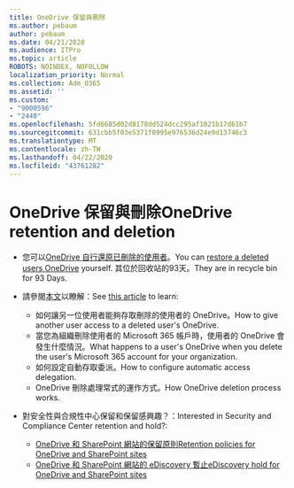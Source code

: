 ```yaml
---
title: OneDrive 保留與刪除
ms.author: pebaum
author: pebaum
ms.date: 04/21/2020
ms.audience: ITPro
ms.topic: article
ROBOTS: NOINDEX, NOFOLLOW
localization_priority: Normal
ms.collection: Adm_O365
ms.assetid: ''
ms.custom:
- "9000596"
- "2440"
ms.openlocfilehash: 5fd6685d02d8178dd524dcc295af1021b17d61b7
ms.sourcegitcommit: 631cbb5f03e5371f0995e976536d24e9d13746c3
ms.translationtype: MT
ms.contentlocale: zh-TW
ms.lasthandoff: 04/22/2020
ms.locfileid: "43761282"
---
```

# <a name="onedrive-retention-and-deletion"></a><span data-ttu-id="d3362-102">OneDrive 保留與刪除</span><span class="sxs-lookup"><span data-stu-id="d3362-102">OneDrive retention and deletion</span></span>

- <span data-ttu-id="d3362-103">您可以[OneDrive 自行還原已刪除的使用者](https://docs.microsoft.com/onedrive/restore-deleted-onedrive)。</span><span class="sxs-lookup"><span data-stu-id="d3362-103">You can [restore a deleted users OneDrive](https://docs.microsoft.com/onedrive/restore-deleted-onedrive) yourself.</span></span> <span data-ttu-id="d3362-104">其位於回收站的93天。</span><span class="sxs-lookup"><span data-stu-id="d3362-104">They are in recycle bin for 93 Days.</span></span> 

- <span data-ttu-id="d3362-105">請參閱[本文](https://docs.microsoft.com/onedrive/restore-deleted-onedrive)以瞭解：</span><span class="sxs-lookup"><span data-stu-id="d3362-105">See [this article](https://docs.microsoft.com/onedrive/restore-deleted-onedrive) to learn:</span></span>
    - <span data-ttu-id="d3362-106">如何讓另一位使用者能夠存取刪除的使用者的 OneDrive。</span><span class="sxs-lookup"><span data-stu-id="d3362-106">How to give another user access to a deleted user's OneDrive.</span></span>
    - <span data-ttu-id="d3362-107">當您為組織刪除使用者的 Microsoft 365 帳戶時，使用者的 OneDrive 會發生什麼情況。</span><span class="sxs-lookup"><span data-stu-id="d3362-107">What happens to a user's OneDrive when you delete the user's Microsoft 365 account for your organization.</span></span>
    - <span data-ttu-id="d3362-108">如何設定自動存取委派。</span><span class="sxs-lookup"><span data-stu-id="d3362-108">How to configure automatic access delegation.</span></span>
    - <span data-ttu-id="d3362-109">OneDrive 刪除處理常式的運作方式。</span><span class="sxs-lookup"><span data-stu-id="d3362-109">How OneDrive deletion process works.</span></span>

- <span data-ttu-id="d3362-110">對安全性與合規性中心保留和保留感興趣？：</span><span class="sxs-lookup"><span data-stu-id="d3362-110">Interested in Security and Compliance Center retention and hold?:</span></span>
    - [<span data-ttu-id="d3362-111">OneDrive 和 SharePoint 網站的保留原則</span><span class="sxs-lookup"><span data-stu-id="d3362-111">Retention policies for OneDrive and SharePoint sites</span></span>](https://docs.microsoft.com/office365/securitycompliance/retention-policies?redirectSourcePath=%252farticle%252f5e377752-700d-4870-9b6d-12bfc12d2423#content-in-onedrive-accounts-and-sharepoint-sites)
    - [<span data-ttu-id="d3362-112">OneDrive 和 SharePoint 網站的 eDiscovery 暫止</span><span class="sxs-lookup"><span data-stu-id="d3362-112">eDiscovery hold for OneDrive and SharePoint sites</span></span>](https://docs.microsoft.com/office365/securitycompliance/ediscovery-cases#step-4-place-content-locations-on-hold)



